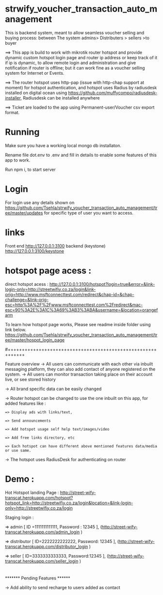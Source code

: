 # strwify_voucher_transaction_auto_management
This is backend system, meant to allow seamless voucher selling and buying process: between The system admins> Distributers > sellers >to buyer 

==> This app is build to work with mikrotik router hotspot and provide dynamic custom hotspot login page and router ip address or keep track of it if ip is dynamic, to allow remote login and administration and give notification if router is offline; but it can work fine as a voucher selling system for Internet or Events.

==> The router hotspot uses http-pap (issue with http-chap support at moment) for hotspot authentication, and hotspot uses Radius by radiusdesk installed on digital ocean using https://github.com/muffycompo/radiusdesk-installer, Radiusdesk can be installed anywhere

==> Ticket are loaded to the app using Permanent-user/Voucher csv export format.


# Running
Make sure you have a working local mongo db installaton.

Rename file dot.env to .env and fill in details to enable some features of this app to work.

Run npm i, to start server

# Login
For login use any details shown on https://github.com/Tsehla/strwify_voucher_transaction_auto_management/tree/master/updates for specific type of user you want to access.

# links

Front end http://127.0.0.1:3100
backend (keystone) http://127.0.0.1:3100/keystone

# hotspot page acess :
direct hotspot acess : http://127.0.0.1:3100/hotspot?login=true&error=&link-login-only=http://streetwifiy.co.za/login&link-orig=http://www.msftconnecttest.com/redirect&chap-id=&chap-challenge=&link-orig-esc=http%3A%2F%2Fwww.msftconnecttest.com%2Fredirect&mac-esc=90%3A2E%3A1C%3A69%3AB3%3ABA&username=&location=orangefarm

To learn how hotspot page works, Please see readme inside folder using link below.
https://github.com/Tsehla/strwify_voucher_transaction_auto_management/tree/master/hospot_login_page


#++++++++++++++++++++++++++++++++++++++++++++++++++++++++++++

Feature overview
-> All users can communicate with each other via inbuilt messaging platform, they can also add contact of anyone registered on the system.
-> All users can monitor transaction taking place on their account live, or see stored history

-> All brand specific data can be easily changed

-> Router hotspot can be changed to use the one inbuilt on this app, for added features like :

    => Display ads with links/text, 
    
    => Send announcements
    
    => Add hotspot usage self help text/images/video
    
    => Add free links directory, etc
    
    => Each hotspot can have different above mentioned features data/media or use same.
    
-> The hotspot uses RadiusDesk for authenticating on router



# Demo : 

Hot Hotspot landing Page : 
http://street-wify-transcat.herokuapp.com/hotspot?hotspot_link=http://streetwifiy.co.za/login&location=&link-login-only=http://streetwifiy.co.za/login

Staging login :

=> admin [ ID =1111111111111, Password : 12345 ], (http://street-wify-transcat.herokuapp.com/admin_login )

=> distributor [ ID=2222222222222, Password: 12345 ], (http://street-wify-transcat.herokuapp.com/distributor_login )

=> seller [ ID=3333333333333, Password:12345 ], (http://street-wify-transcat.herokuapp.com/seller_login )

# 

******* Pending Features ******

-> Add ability to send recharge to users added as contact


